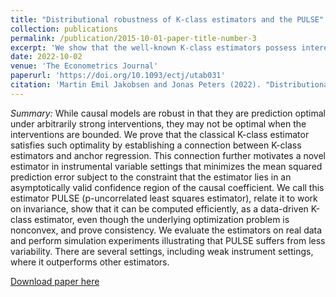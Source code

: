 ```yaml
---
title: "Distributional robustness of K-class estimators and the PULSE"
collection: publications
permalink: /publication/2015-10-01-paper-title-number-3
excerpt: 'We show that the well-known K-class estimators possess interesting distributional robustness properties for out-of-distribution prediction. We propose a novel linear causal effect estimator (PULSE) motivated as the best predictive method among all methods that can not be rejected as being causal.'
date: 2022-10-02
venue: 'The Econometrics Journal'
paperurl: 'https://doi.org/10.1093/ectj/utab031'
citation: 'Martin Emil Jakobsen and Jonas Peters (2022). "Distributional robustness of K-class estimators and the PULSE" <i>The Econometrics Journal</i>, 25(2), 404-432'
---
```

<i>Summary:</i> While causal models are robust in that they are prediction optimal under arbitrarily strong interventions, they may not be optimal when the interventions are bounded. We prove that the classical K-class estimator satisfies such optimality by establishing a connection between K-class estimators and anchor regression. This connection further motivates a novel estimator in instrumental variable settings that minimizes the mean squared prediction error subject to the constraint that the estimator lies in an asymptotically valid confidence region of the causal coefficient. We call this estimator PULSE (p-uncorrelated least squares estimator), relate it to work on invariance, show that it can be computed efficiently, as a data-driven K-class estimator, even though the underlying optimization problem is nonconvex, and prove consistency. We evaluate the estimators on real data and perform simulation experiments illustrating that PULSE suffers from less variability. There are several settings, including weak instrument settings, where it outperforms other estimators.

[Download paper here](https://doi.org/10.1093/ectj/utab031)

